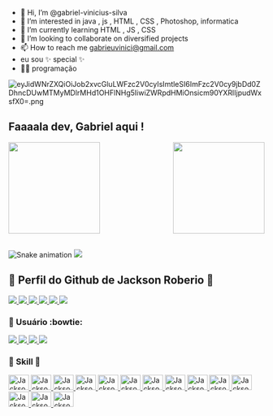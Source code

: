 - 👋 Hi, I’m @gabriel-vinicius-silva
- 👀 I’m interested in java , js , HTML , CSS , Photoshop,  informatica
- 🌱 I’m currently learning HTML , JS , CSS
- 💞️ I’m looking to collaborate on 
diversified projects
- 📫 How to reach me gabrieuvinici@gmail.com
- eu sou ✨ special ✨
- 🫶🏽 programação 


![eyJidWNrZXQiOiJob2xvcGluLWFzc2V0cyIsImtleSI6ImFzc2V0cy9jbDd0ZDhncDUwMTMyMDlrMHd1OHFlNHg5IiwiZWRpdHMiOnsicm90YXRlIjpudWxsfX0=.png](https://github.com/gabriel-vinicius-silva/meu-portifolio/assets/125910215/9d9c7cb6-105f-4cf0-95d4-b102354a8d4c)



## Faaaala dev, Gabriel aqui !

<div>
  
  <img  height="180em" src="https://github-readme-stats.vercel.app/api?username=gabriel-vinicius-silva &show_icons=true&theme=great-gatsby&include_all_commits=true&count_private=true"/>
  <img align="right" height="180em" src="https://github-readme-stats.vercel.app/api/top-langs/?username=gabriel-vinicius-silva &layout=compact&langs_count=16&theme=great-gatsby"/>
</div>
<br>


  
![Snake animation](https://github.com/gabriel-vinicius-silva/gabriel-vinicius-silva/blob/output/github-contribution-grid-snake.svg)
 <a href="https://jacksonroberio.com.br" target="_blank" > 
   <img src="https://visitor-badge.laobi.icu/badge?page_id=jackson-roberio.jackson-roberio" /> 
 </a> 
  
 ## :small_orange_diamond: Perfil do Github de Jackson Roberio 👋 
  
 <div> 
   <a href="https://jacksonroberio.com.br" target="_blank" > 
     <img src="https://img.shields.io/badge/website-000000?style=for-the-badge&logo=About.me&logoColor=white" />  
   </a> 
   <a href="https://www.linkedin.com/in/jackson-roberio" target="_blank"> 
     <img src="https://img.shields.io/badge/LinkedIn-0077B5?style=for-the-badge&logo=linkedin&logoColor=white" />  
   </a>  
   <a href="https:///play.google.com/store/apps/developer?id=Jackson+Roberio+Silva+dos+Santos" target="_blank"> 
     <img src="https://img.shields.io/badge/Google_Play-414141?style=for-the-badge&logo=google-play&logoColor=white" />  
   </a>  
   <a href="https://twitter.com/JacksonRoberio" target="_blank"> 
     <img src="https://img.shields.io/badge/Twitter-1DA1F2?style=for-the-badge&logo=twitter&logoColor=white" />  
   </a> 
   <a href="https://stackoverflow.com/users/11689865/jackson-roberio" target="_blank"> 
     <img src="https://img.shields.io/badge/Stack_Overflow-FE7A16?style=for-the-badge&logo=stack-overflow&logoColor=white" />  
   </a> 
   <a href="https://br.pinterest.com/jackson_roberio" target="_blank"> 
     <img src="https://img.shields.io/badge/Pinterest-%23E60023.svg?&style=for-the-badge&logo=Pinterest&logoColor=white" />  
   </a> 
 </div> 
  
 ### :small_orange_diamond: Usuário :bowtie: 
 <div> 
   <a href="https://github.com/jackson-roberio"> 
       <img src="https://img.shields.io/badge/Windows-0078D6?style=for-the-badge&logo=windows&logoColor=white" /> 
       <img src="https://img.shields.io/badge/Eclipse-2C2255?style=for-the-badge&logo=eclipse&logoColor=white" /> 
       <img src="https://img.shields.io/badge/Notepad++-90E59A.svg?style=for-the-badge&logo=notepad%2B%2B&logoColor=black" />   
       <img src="https://img.shields.io/badge/Android_Studio-3DDC84?style=for-the-badge&logo=android-studio&logoColor=white" /> 
   </a> 
 </div> 
  
 ### :small_orange_diamond: Skill :clap: 
 <div> 
     <a href="https://github.com/jackson-roberio"> 
         <img height="30" width="40" alt="JacksonRoberio-Docker" src="https://cdn.jsdelivr.net/gh/devicons/devicon/icons/java/java-original.svg" /> 
         <img height="30" width="40" alt="JacksonRoberio-Kotlin" src="https://cdn.jsdelivr.net/gh/devicons/devicon/icons/kotlin/kotlin-original.svg" /> 
         <img height="30" width="40" alt="JacksonRoberio-Js" src="https://cdn.jsdelivr.net/gh/devicons/devicon/icons/javascript/javascript-plain.svg" /> 
         <img height="30" width="40" alt="JacksonRoberio-Android" src="https://cdn.jsdelivr.net/gh/devicons/devicon/icons/android/android-plain.svg" /> 
         <img height="30" width="40" alt="JacksonRoberio-Spring" src="https://cdn.jsdelivr.net/gh/devicons/devicon/icons/spring/spring-original.svg" /> 
         <img height="30" width="40" alt="JacksonRoberio-Tomcat" src="https://cdn.jsdelivr.net/gh/devicons/devicon/icons/tomcat/tomcat-original.svg" /> 
         <img height="30" width="40" alt="JacksonRoberio-Wordpress" src="https://cdn.jsdelivr.net/gh/devicons/devicon/icons/wordpress/wordpress-plain.svg" /> 
         <img height="30" width="40" alt="JacksonRoberio-Postgresql" src="https://cdn.jsdelivr.net/gh/devicons/devicon/icons/postgresql/postgresql-plain-wordmark.svg" /> 
         <img height="30" width="40" alt="JacksonRoberio-SqlLite" src="https://cdn.jsdelivr.net/gh/devicons/devicon/icons/sqlite/sqlite-original-wordmark.svg" /> 
         <img height="30" width="40" alt="JacksonRoberio-Git" src="https://cdn.jsdelivr.net/gh/devicons/devicon/icons/git/git-original.svg" /> 
         <img height="30" width="40" alt="JacksonRoberio-Github" src="https://cdn.jsdelivr.net/gh/devicons/devicon/icons/github/github-original.svg" /> 
         <img height="30" width="40" alt="JacksonRoberio-Gitlab" src="https://cdn.jsdelivr.net/gh/devicons/devicon/icons/gitlab/gitlab-original.svg" /> 
         <img height="30" width="40" alt="JacksonRoberio-Photoshop" src="https://cdn.jsdelivr.net/gh/devicons/devicon/icons/photoshop/photoshop-plain.svg" /> 
         <img height="30" width="40" alt="JacksonRoberio-Docker" src="https://cdn.jsdelivr.net/gh/devicons/devicon/icons/docker/docker-original.svg" /> 
     </a> 
 </div>           
  
  
